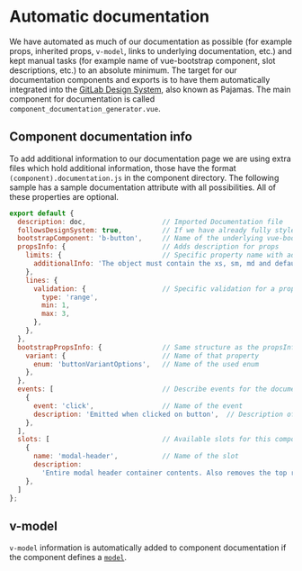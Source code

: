# Automatic documentation

We have automated as much of our documentation as possible (for example props, inherited props,
`v-model`, links to underlying documentation, etc.) and kept manual tasks (for example name of
vue-bootstrap component, slot descriptions, etc.) to an absolute minimum. The target for our
documentation components and exports is to have them automatically integrated into the
[GitLab Design System](https://design.gitlab.com), also known as Pajamas. The main component for
documentation is called `component_documentation_generator.vue`.

## Component documentation info

To add additional information to our documentation page we are using extra files which hold
additional information, those have the format `(component).documentation.js` in the component
directory. The following sample has a sample documentation attribute with all possibilities.
All of these properties are optional.

<!-- markdownlint-disable MD013 -->
```js
export default {
  description: doc,                   // Imported Documentation file
  followsDesignSystem: true,          // If we have already fully styled this component according to design system
  bootstrapComponent: 'b-button',     // Name of the underlying vue-bootstrap component
  propsInfo: {                        // Adds description for props
    limits: {                         // Specific property name with additional info
      additionalInfo: 'The object must contain the xs, sm, md and default keys',  // Extra information that is shown in the documentation
    },
    lines: {
      validation: {                   // Specific validation for a property, atm only 'range' is supported as type
        type: 'range',
        min: 1,
        max: 3,
      },
    },
  },
  bootstrapPropsInfo: {               // Same structure as the propsInfo but to describe vue-bootstrap component properties with additional information (like enum's, slots, etc.)
    variant: {                        // Name of that property
      enum: 'buttonVariantOptions',   // Name of the used enum
    },
  },
  events: [                           // Describe events for the documentation that are emitted
    {
      event: 'click',                 // Name of the event
      description: 'Emitted when clicked on button',  // Description of the Event
    },
  ],
  slots: [                            // Available slots for this component
    {
      name: 'modal-header',           // Name of the slot
      description:
        'Entire modal header container contents. Also removes the top right X close button.', // Description of the purpose of this slot
    },
  ]
};
```
<!-- markdownlint-enable MD013 -->

## v-model

`v-model` information is automatically added to component documentation if the component
defines a [`model`](https://vuejs.org/v2/api/#model).
